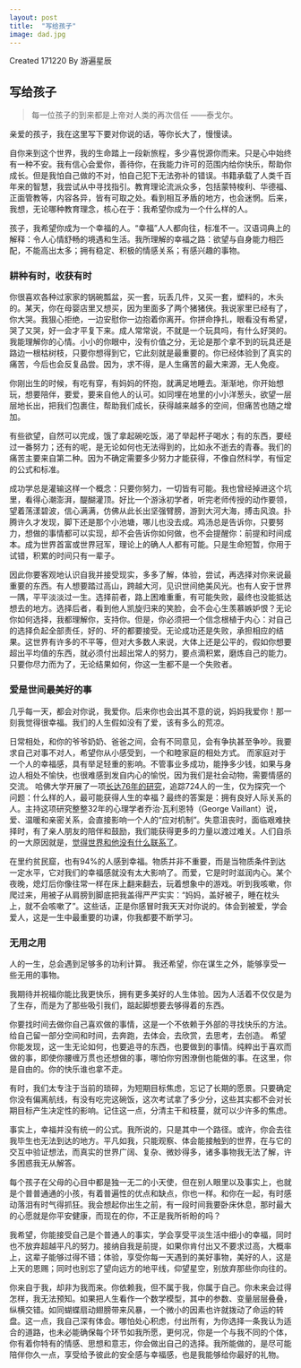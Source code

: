 ```yaml
---
layout: post
title:  "写给孩子"
image: dad.jpg
---
```


Created 171220 
By 游遍星辰

## 写给孩子
>每一位孩子的到来都是上帝对人类的再次信任
——泰戈尔。

亲爱的孩子，我在这里写下要对你说的话，等你长大了，慢慢读。

自你来到这个世界，我的生命踏上一段新旅程，多少喜悦源你而来。只是心中始终有一种不安。我有信心会爱你，善待你，在我能力许可的范围内给你快乐，帮助你成长。但是我怕自己做的不对，怕自己犯下无法弥补的错误。书籍承载了人类千百年来的智慧，我尝试从中寻找指引。教育理论流派众多，包括蒙特梭利、华德福、正面管教等，内容各异，皆有可取之处。看到相互矛盾的地方，也会迷惘。后来，我想，无论哪种教育理念，核心在于：我希望你成为一个什么样的人。

孩子，我希望你成为一个幸福的人。“幸福”人人都向往，标准不一。汉语词典上的解释：令人心情舒畅的境遇和生活。我所理解的幸福之路：欲望与自身能力相匹配，不能高出太多；拥有稳定、积极的情感关系；有感兴趣的事物。

### 耕种有时，收获有时
你很喜欢各种过家家的锅碗瓢盆，买一套，玩丢几件，又买一套，塑料的，木头的。某天，你在母婴店里又想买，因为里面多了两个猪猪侠。我说家里已经有了，你大哭。我狠心拒绝，一边安慰你一边抱着你离开。你拼命挣扎，眼看没有希望，哭了又哭，好一会才平复下来。成人常常说，不就是一个玩具吗，有什么好哭的。我能理解你的心情。小小的你眼中，没有价值之分，无论是那个拿不到的玩具还是路边一根枯树枝，只要你想得到它，它此刻就是最重要的。你已经体验到了真实的痛苦，今后也会反复品尝。因为，求不得，是人生痛苦的最大来源，无人免疫。

你刚出生的时候，有吃有穿，有妈妈的怀抱，就满足地睡去。渐渐地，你开始想玩，想要陪伴，要爱，要来自他人的认可。如同埋在地里的小小洋葱头，欲望一层层地长出，把我们包裹住，帮助我们成长，获得越来越多的空间，但痛苦也随之增加。

有些欲望，自然可以完成，饿了拿起碗吃饭，渴了举起杯子喝水；有的东西，要经过一番努力；还有的呢，是无论如何也无法得到的，比如永不逝去的青春。我们的痛苦主要来自第二种。因为不确定需要多少努力才能获得，不像自然科学，有恒定的公式和标准。

成功学总是灌输这样一个概念：只要你努力，一切皆有可能。我也曾经掉进这个坑里，看得心潮澎湃，醍醐灌顶。好比一个游泳初学者，听完老师传授的动作要领，望着荡漾碧波，信心满满，仿佛从此长出坚强臂膀，游到大河大海，搏击风浪。扑腾许久才发现，脚下还是那个小池塘，哪儿也没去成。鸡汤总是告诉你，只要努力，想做的事情都可以实现，却不会告诉你如何做，也不会提醒你：前提和时间成本。成为世界首富或世界冠军，理论上的确人人都有可能。只是生命短暂，你用于试错，积累的时间只有一辈子。

因此你要客观地认识自我并接受现实，多多了解，体验，尝试，再选择对你来说最重要的东西。有人想要踏过高山，跨越大河，见识世间绝美风光。也有人安于世界一隅，平平淡淡过一生。选择前者，路上困难重重，有可能失败，最终也没能抵达想去的地方。选择后者，看到他人凯旋归来的笑脸，会不会心生羡慕嫉妒恨？无论你如何选择，我都理解你，支持你。但是，你必须把一个信念根植于内心：对自己的选择负起全部责任，好的、坏的都要接受。无论成功还是失败，承担相应的结果。这世界有许多的不平等，但对大多数人来说，大体上还是公平的，假如你想要超出平均值的东西，就必须付出超出常人的努力，要点滴积累，磨炼自己的能力。 只要你尽力而为了，无论结果如何，你这一生都不是一个失败者。

### 爱是世间最美好的事

几乎每一天，都会对你说，我爱你。后来你也会出其不意的说，妈妈我爱你！那一刻我觉得很幸福。我们的人生假如没有了爱，该有多么的荒凉。

日常相处，和你的爷爷奶奶、爸爸之间，会有不同意见，会有争执甚至争吵。我要求自己对事不对人，希望你从小感受到，一个和睦家庭的相处方式。 而家庭对于一个人的幸福感，具有举足轻重的影响。不管事业多成功，能挣多少钱，如果与身边人相处不愉快，也很难感到发自内心的愉悦，因为我们是社会动物，需要情感的交流。
哈佛大学开展了一项[长达76年的研究](https://www.ted.com/talks/robert_waldinger_what_makes_a_good_life_lessons_from_the_longest_study_on_happiness/transcript?language=zh-tw)，追踪724人的一生，仅为探究一个问题：什么样的人，最可能获得人生的幸福？最终的答案是：拥有良好人际关系的人。主持这项研究整整32年的心理学者乔治·瓦利恩特（George Vaillant）说，爱、温暖和亲密关系，会直接影响一个人的“应对机制”。失意沮丧时，面临艰难抉择时，有了亲人朋友的陪伴和鼓励，我们能获得更多的力量以渡过难关。人们自杀的一大原因就是，[觉得世界和他没有什么联系了](http://mp.weixin.qq.com/s/PPInK0ay5ClO1wCB2jpY6w)。


在里约贫民窟，也有94%的人感到幸福。物质并非不重要，而是当物质条件到达一定水平，它对我们的幸福感就没有太大影响了。而爱，它是时时滋润内心。某个夜晚，熄灯后你像往常一样在床上翻来翻去，玩着想象中的游戏。听到我咳嗽，你爬过来，用被子从肩膀到脚底把我盖得严严实实：“妈妈，盖好被子，睡在枕头上，就不会咳嗽了”。这些话，正是你感冒时我天天对你说的。体会到被爱，学会爱人，这是一生中最重要的功课，你我都要不断学习。


### 无用之用
人的一生，总会遇到足够多的功利计算。 我还希望，你在谋生之外，能够享受一些无用的事物。

我期待并祝福你能比我更快乐，拥有更多美好的人生体验。因为人活着不仅仅是为了生存，而是为了那些吸引我们，踮起脚想要去够得着的东西。

你要找时间去做你自己喜欢做的事情，这是一个不依赖于外部的寻找快乐的方法。 给自己留一部分空间和时间，去奔跑，去体会，去欣赏，去思考，去创造。 希望你能发现，这一生无论如何，也要追寻的东西，也要做到的事情。纯粹出于喜欢而做的事，即使你腰缠万贯也还想做的事，哪怕你穷困潦倒也能做的事。在这里，你是自由的。你的快乐谁也拿不走。

有时，我们太专注于当前的琐碎，为短期目标焦虑，忘记了长期的愿景。只要确定你没有偏离航线，有没有吃完这碗饭，这次考试拿了多少分，这些其实都不会对长期目标产生决定性的影响。记住这一点，分清主干和枝蔓，就可以少许多的焦虑。

事实上，幸福并没有统一的公式。我所说的，只是其中一个路径。或许，你会去往我毕生也无法到达的地方。平凡如我，只能观察、体会能接触到的世界，在与它的交互中验证想法，而真实的世界广阔、复杂、微妙得多，诸多事物我无法了解，许多困惑我无从解答。

每个孩子在父母的心目中都是独一无二的小天使，但在别人眼里以及事实上，也就是个普普通通的小孩，有着普遍性的优点和缺点，你也一样。和你在一起，有时感动落泪有时气得抓狂。我会想起你出生之前，有一段时间我要卧床休息，那时最大的心愿就是你平安健康，而现在的你，不正是我所祈盼的吗？

我希望，你能接受自己是个普通人的事实，学会享受平淡生活中细小的幸福，同时也不放弃超越平凡的努力。接纳自我是前提，如果你肯付出又不要求过高，大概率上，这辈子能够过得不错；体验，享受你每一天遇到的美好事物，美好的人，这是上天的恩赐；同时也别忘了望向远方的地平线，仰望星空，别放弃那些你向往的。

你来自于我，却非为我而来。你依赖我，但不属于我，你属于自己。你未来会过得怎样，我无法预知。如果把人生看作一个数学模型，其中的参数、变量层层叠叠，纵横交错。如同蝴蝶扇动翅膀带来风暴，一个微小的因素也许就拨动了命运的转盘。这一点，我自己深有体会。哪怕处心积虑，付出所有，为你选择一条我认为适合的道路，也未必能确保每个环节如我所愿，更何况，你是一个与我不同的个体，你有着你特有的情感、思想和意志，你会做出自己的选择。我所能做的，是尽可能陪伴你久一点，享受给予彼此的安全感与幸福感，也是我能够给你最好的礼物。
